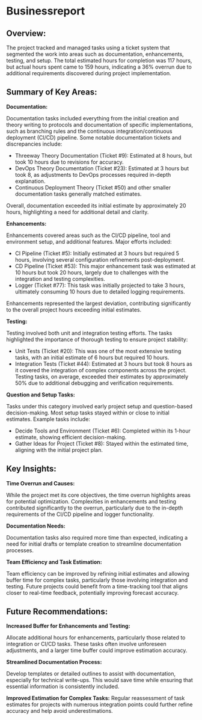 # Businessreport

## Overview: 

The project tracked and managed tasks using a ticket system that segmented the work into areas such as documentation, enhancements, testing, and setup. 
The total estimated hours for completion was 117 hours, but actual hours spent came to 159 hours, indicating a 36% overrun due to additional requirements discovered during project implementation.

## Summary of Key Areas:

**Documentation:**

Documentation tasks included everything from the initial creation and theory writing to protocols and documentation of specific implementations, such as branching rules and the continuous integration/continuous deployment (CI/CD) pipeline. 
Some notable documentation tickets and discrepancies include:

- Threeway Theory Documentation (Ticket #9): Estimated at 8 hours, but took 10 hours due to revisions for accuracy.
- DevOps Theory Documentation (Ticket #23): Estimated at 3 hours but took 8, as adjustments to DevOps processes required in-depth explanation.
- Continuous Deployment Theory (Ticket #50) and other smaller documentation tasks generally matched estimates.

Overall, documentation exceeded its initial estimate by approximately 20 hours, highlighting a need for additional detail and clarity.

**Enhancements:**

Enhancements covered areas such as the CI/CD pipeline, tool and environment setup, and additional features. 
Major efforts included:

- CI Pipeline (Ticket #5): 
Initially estimated at 3 hours but required 5 hours, involving several configuration refinements post-deployment.
- CD Pipeline (Ticket #53): 
This major enhancement task was estimated at 10 hours but took 20 hours, largely due to challenges with the integration  and testing complexities.
- Logger (Ticket #77): 
This task was initially projected to take 3 hours, ultimately consuming 10 hours due to detailed logging requirements.

Enhancements represented the largest deviation, contributing significantly to the overall project hours exceeding initial estimates.

**Testing:**

Testing involved both unit and integration testing efforts. 
The tasks highlighted the importance of thorough testing to ensure project stability:

- Unit Tests (Ticket #20): 
This was one of the most extensive testing tasks, with an initial estimate of 6 hours but required 10 hours.
- Integration Tests (Ticket #44): 
Estimated at 3 hours but took 8 hours as it covered the integration of complex components across the project.
Testing tasks, on average, exceeded their estimates by approximately 50% due to additional debugging and verification requirements.

**Question and Setup Tasks:**

Tasks under this category involved early project setup and question-based decision-making. Most setup tasks stayed within or close to initial estimates. Example tasks include:

- Decide Tools and Environment (Ticket #6): 
Completed within its 1-hour estimate, showing efficient decision-making.
- Gather Ideas for Project (Ticket #8): 
Stayed within the estimated time, aligning with the initial project plan.

## Key Insights:

**Time Overrun and Causes:**

While the project met its core objectives, the time overrun highlights areas for potential optimization. Complexities in enhancements and testing contributed significantly to the overrun, particularly due to the in-depth requirements of the CI/CD pipeline and logger functionality.

**Documentation Needs:**

Documentation tasks also required more time than expected, indicating a need for initial drafts or template creation to streamline documentation processes.

**Team Efficiency and Task Estimation:**

Team efficiency can be improved by refining initial estimates and allowing buffer time for complex tasks, particularly those involving integration and testing. 
Future projects could benefit from a time-tracking tool that aligns closer to real-time feedback, potentially improving forecast accuracy.

## Future Recommendations:

**Increased Buffer for Enhancements and Testing:**

Allocate additional hours for enhancements, particularly those related to integration or CI/CD tasks. 
These tasks often involve unforeseen adjustments, and a larger time buffer could improve estimation accuracy.

**Streamlined Documentation Process:** 

Develop templates or detailed outlines to assist with documentation, especially for technical write-ups. 
This would save time while ensuring that essential information is consistently included.

**Improved Estimation for Complex Tasks:**
Regular reassessment of task estimates for projects with numerous integration points could further refine accuracy and help avoid underestimations.
